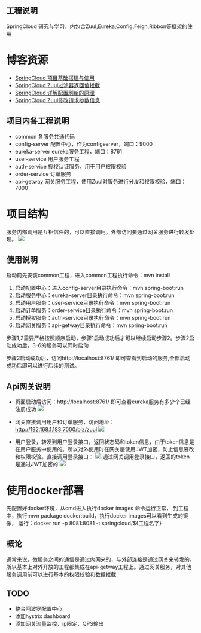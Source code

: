 
## 工程说明 ##

SpringCloud 研究与学习，内包含Zuul,Eureka,Config,Feign,Ribbon等框架的使用

# 博客资源 #


- [SpringCloud 项目基础搭建与使用](http://blog.csdn.net/cml_blog/article/details/78343323 "SpringCloud 项目基础搭建与使用")
- [SpringCloud Zuul过滤器返回值拦截](http://blog.csdn.net/cml_blog/article/details/78349703 "SpringCloud Zuul过滤器返回值拦截")
- [SpringCloud 详解配置刷新的原理](http://blog.csdn.net/cml_blog/article/details/78411312 "SpringCloud 详解配置刷新的原理")
- [SpringCloud Zuul修改请求参数信息](http://blog.csdn.net/cml_blog/article/details/78361373 " SpringCloud Zuul修改请求参数信息")

## 项目内各工程说明 ##
 - common 各服务共通代码
 - config-server 配置中心，作为configserver，端口：9000
 - eureka-server eureka服务工程，端口：8761
 - user-service 用户服务工程
 - auth-service 授权认证服务，用于用户权限校验
 - order-service 订单服务
 - api-getway 网关服务工程，使用Zuul对服务进行分发和权限校验，端口：7000

# 项目结构 #
服务内部调用是互相信任的，可以直接调用。外部访问要通过网关服务进行转发处理。
![](wiki/img/springcloud-strut.png)


## 使用说明 ##
 
启动前先安装common工程，进入common工程执行命令：mvn install

 1. 启动配置中心：进入config-server目录执行命令：mvn spring-boot:run
 2. 启动服务中心：eureka-server目录执行命令：mvn spring-boot:run
 3. 启动用户服务：user-service目录执行命令：mvn spring-boot:run
 4. 启动订单服务：order-service目录执行命令：mvn spring-boot:run
 5. 启动授权服务：auth-service目录执行命令：mvn spring-boot:run
 6. 启动网关服务：api-getway目录执行命令：mvn spring-boot:run

步骤1,2需要严格按照顺序启动，步骤1启动成功后才可以继续启动步骤2。步骤2启动成功后，3-6的服务可以同时启动

步骤2启动成功后，访问http://localhost:8761/ 即可查看到启动的服务,全都启动成功后即可以进行后续的测试。

## Api网关说明 ##

 - 页面启动后访问：http://localhost:8761/ 即可查看eureka服务有多少个已经注册成功
![](wiki/img/eureka-server.png)

 - 网关直接调用用户和订单服务，访问地址：http://192.168.1.183:7000/biz/zuul
![](wiki/img/zuul1.png)
 - 用户登录，转发到用户登录接口，返回状态码和token信息，由于token信息是在用户服务中使用的。所以对外使用时在网关层使用JWT加密，防止信息篡改和权限校验。直接调用登录接口：
![](wiki/img/login.png)
通过网关调用登录接口，返回的token是通过JWT加密的
![](wiki/img/login2.png)


# 使用docker部署
先配置好docker环境，从cmd进入执行docker images 命令运行正常，
到工程中，执行;mvn package docker:build，执行docker images可以看到生成的镜像，
运行：docker run -p 8081:8081 -t springcloud/${工程名字}


## 概论 ##
通常来说，微服务之间的通信是通过内网来的，与外部连接是通过网关来转发的。
所以基本上对外开放的工程都集成在api-getway工程上。通过网关服务，对其他服务调用前可以进行基本的权限校验和数据拦截
 
## TODO
 - 整合阿波罗配置中心
 - 添加hystrix dashboard
 - 添加网关流量监控，ip限定，QPS输出
